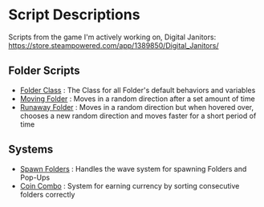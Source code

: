 # **Script Descriptions**
Scripts from the game I'm actively working on, Digital Janitors: https://store.steampowered.com/app/1389850/Digital_Janitors/

## **Folder Scripts**
- [Folder Class](https://github.com/ShaneMakesGames/Code-Samples/blob/main/Digital-Janitors/FolderClass.cs) : The Class for all Folder's default behaviors and variables
- [Moving Folder](https://github.com/ShaneMakesGames/Code-Samples/blob/main/Digital-Janitors/MovingFolder.cs) : Moves in a random direction after a set amount of time
- [Runaway Folder](https://github.com/ShaneMakesGames/Code-Samples/blob/main/Digital-Janitors/RunawayFolder.cs) : Moves in a random direction but when hovered over, chooses a new random direction and moves faster for a short period of time

## **Systems**
- [Spawn Folders](https://github.com/ShaneMakesGames/Code-Samples/blob/main/Digital-Janitors/SpawnFolders.cs) : Handles the wave system for spawning Folders and Pop-Ups
- [Coin Combo](https://github.com/ShaneMakesGames/Code-Samples/blob/main/Digital-Janitors/CoinCombo.cs) : System for earning currency by sorting consecutive folders correctly
